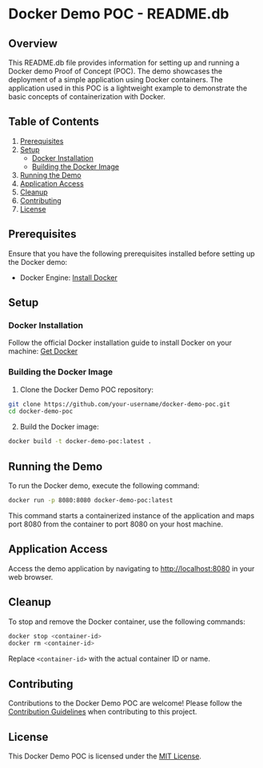 # Docker Demo POC - README.db

## Overview

This README.db file provides information for setting up and running a Docker demo Proof of Concept (POC). The demo showcases the deployment of a simple application using Docker containers. The application used in this POC is a lightweight example to demonstrate the basic concepts of containerization with Docker.

## Table of Contents

1. [Prerequisites](#prerequisites)
2. [Setup](#setup)
    - [Docker Installation](#docker-installation)
    - [Building the Docker Image](#building-the-docker-image)
3. [Running the Demo](#running-the-demo)
4. [Application Access](#application-access)
5. [Cleanup](#cleanup)
6. [Contributing](#contributing)
7. [License](#license)

## Prerequisites

Ensure that you have the following prerequisites installed before setting up the Docker demo:

- Docker Engine: [Install Docker](https://docs.docker.com/get-docker/)

## Setup

### Docker Installation

Follow the official Docker installation guide to install Docker on your machine: [Get Docker](https://docs.docker.com/get-docker/)

### Building the Docker Image

1. Clone the Docker Demo POC repository:

```bash
git clone https://github.com/your-username/docker-demo-poc.git
cd docker-demo-poc
```

2. Build the Docker image:

```bash
docker build -t docker-demo-poc:latest .
```

## Running the Demo

To run the Docker demo, execute the following command:

```bash
docker run -p 8080:8080 docker-demo-poc:latest
```

This command starts a containerized instance of the application and maps port 8080 from the container to port 8080 on your host machine.

## Application Access

Access the demo application by navigating to [http://localhost:8080](http://localhost:8080) in your web browser.

## Cleanup

To stop and remove the Docker container, use the following commands:

```bash
docker stop <container-id>
docker rm <container-id>
```

Replace `<container-id>` with the actual container ID or name.

## Contributing

Contributions to the Docker Demo POC are welcome! Please follow the [Contribution Guidelines](CONTRIBUTING.md) when contributing to this project.

## License

This Docker Demo POC is licensed under the [MIT License](LICENSE).